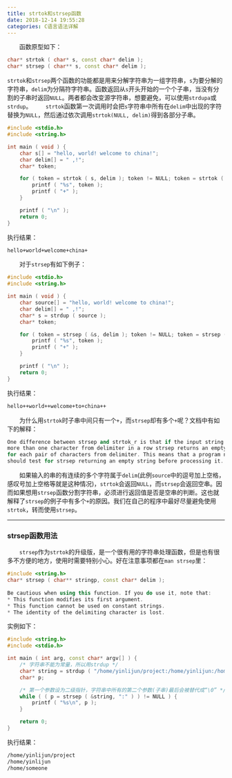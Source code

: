 ```yaml
---
title: strtok和strsep函数
date: 2018-12-14 19:55:28
categories: C语言语法详解
---
```

&emsp;&emsp;函数原型如下：

``` cpp
char* strtok ( char* s, const char* delim );
char* strsep ( char** s, const char* delim );
```

`strtok`和`strsep`两个函数的功能都是用来分解字符串为一组字符串，`s`为要分解的字符串，`delim`为分隔符字符串。函数返回从`s`开头开始的一个个子串，当没有分割的子串时返回`NULL`。两者都会改变源字符串，想要避免，可以使用`strdupa`或`strdup`。
&emsp;&emsp;`strtok`函数第一次调用时会把`s`字符串中所有在`delim`中出现的字符替换为`NULL`，然后通过依次调用`strtok(NULL, delim)`得到各部分子串。

``` cpp
#include <stdio.h>
#include <string.h>

int main ( void ) {
    char s[] = "hello, world! welcome to china!";
    char delim[] = " ,!";
    char* token;

    for ( token = strtok ( s, delim ); token != NULL; token = strtok ( NULL, delim ) ) {
        printf ( "%s", token );
        printf ( "+" );
    }

    printf ( "\n" );
    return 0;
}
```

执行结果：

``` bash
hello+world+welcome+china+
```

&emsp;&emsp;对于`strsep`有如下例子：

``` cpp
#include <stdio.h>
#include <string.h>

int main ( void ) {
    char source[] = "hello, world! welcome to china!";
    char delim[] = " ,!";
    char* s = strdup ( source );
    char* token;

    for ( token = strsep ( &s, delim ); token != NULL; token = strsep ( &s, delim ) ) {
        printf ( "%s", token );
        printf ( "+" );
    }

    printf ( "\n" );
    return 0;
}
```

执行结果：

``` bash
hello++world++welcome+to+china++
```

&emsp;&emsp;为什么用`strtok`时子串中间只有一个`+`，而`strsep`却有多个`+`呢？文档中有如下的解释：

``` cpp
One difference between strsep and strtok_r is that if the input string contains
more than one character from delimiter in a row strsep returns an empty string
for each pair of characters from delimiter. This means that a program normally
should test for strsep returning an empty string before processing it.
```

&emsp;&emsp;如果输入的串的有连续的多个字符属于`delim`(此例`source`中的逗号加上空格，感叹号加上空格等就是这种情况)，`strtok`会返回`NULL`，而`strsep`会返回空串。因而如果想用`strsep`函数分割字符串，必须进行返回值是否是空串的判断。这也就解释了`strsep`的例子中有多个`+`的原因。我们在自己的程序中最好尽量避免使用`strtok`，转而使用`strsep`。

---

### strsep函数用法

&emsp;&emsp;`strsep`作为`strtok`的升级版，是一个很有用的字符串处理函数，但是也有很多不方便的地方，使用时需要特别小心。好在注意事项都在`man strsep`里：

``` cpp
#include <string.h>
char* strsep ( char** stringp, const char* delim );
​
Be cautious when using this function. If you do use it, note that:
* This function modifies its first argument.
* This function cannot be used on constant strings.
* The identity of the delimiting character is lost.
```

实例如下：

``` cpp
#include <string.h>
#include <stdio.h>

int main ( int arg, const char* argv[] ) {
    /* 字符串不能为常量，所以用strdup */
    char* string = strdup ( "/home/yinlijun/project:/home/yinlijun:/home/someone" );
    char* p;

    /* 第一个参数设为二级指针，字符串中所有的第二个参数(子串)最后会被替代成“\0” */
    while ( ( p = strsep ( &string, ":" ) ) != NULL ) {
        printf ( "%s\n", p );
    }

    return 0;
}
```

执行结果：

``` bash
/home/yinlijun/project
/home/yinlijun
/home/someone
```